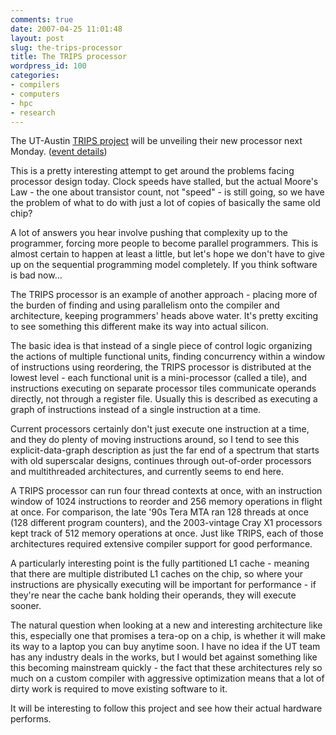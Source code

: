 ```yaml
---
comments: true
date: 2007-04-25 11:01:48
layout: post
slug: the-trips-processor
title: The TRIPS processor
wordpress_id: 100
categories:
- compilers
- computers
- hpc
- research
---
```


The UT-Austin [TRIPS project](http://www.cs.utexas.edu/~trips/) will be unveiling their new processor next Monday. ([event details](http://oea.cs.utexas.edu/articles/index2007/trips_unveiling07.html))

This is a pretty interesting attempt to get around the problems facing processor design today. Clock speeds have stalled, but the actual Moore's Law - the one about transistor count, not "speed" - is still going, so we have the problem of what to do with just a lot of copies of basically the same old chip?

A lot of answers you hear involve pushing that complexity up to the programmer, forcing more people to become parallel programmers. This is almost certain to happen at least a little, but let's hope we don't have to give up on the sequential programming model completely. If you think software is bad now…

The TRIPS processor is an example of another approach - placing more of the burden of finding and using parallelism onto the compiler and architecture, keeping programmers' heads above water. It's pretty exciting to see something this different make its way into actual silicon.

The basic idea is that instead of a single piece of control logic organizing the actions of multiple functional units, finding concurrency within a window of instructions using reordering, the TRIPS processor is distributed at the lowest level - each functional unit is a mini-processor (called a tile), and instructions executing on separate processor tiles communicate operands directly, not through a register file. Usually this is described as executing a graph of instructions instead of a single instruction at a time.

Current processors certainly don't just execute one instruction at a time, and they do plenty of moving instructions around, so I tend to see this explicit-data-graph description as just the far end of a spectrum that starts with old superscalar designs, continues through out-of-order processors and multithreaded architectures, and currently seems to end here.

A TRIPS processor can run four thread contexts at once, with an instruction window of 1024 instructions to reorder and 256 memory operations in flight at once. For comparison, the late '90s Tera MTA ran 128 threads at once (128 different program counters), and the 2003-vintage Cray X1 processors kept track of 512 memory operations at once. Just like TRIPS, each of those architectures required extensive compiler support for good performance.

A particularly interesting point is the fully partitioned L1 cache - meaning that there are multiple distributed L1 caches on the chip, so where your instructions are physically executing will be important for performance - if they're near the cache bank holding their operands, they will execute sooner.

The natural question when looking at a new and interesting architecture like this, especially one that promises a tera-op on a chip, is whether it will make its way to a laptop you can buy anytime soon. I have no idea if the UT team has any industry deals in the works, but I would bet against something like this becoming mainstream quickly - the fact that these architectures rely so much on a custom compiler with aggressive optimization means that a lot of dirty work is required to move existing software to it.

It will be interesting to follow this project and see how their actual hardware performs.
